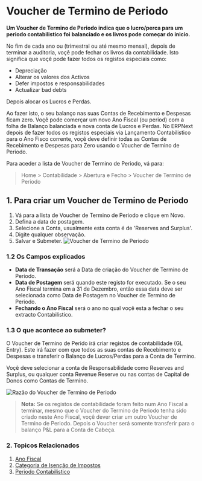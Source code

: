 <!-- add-breadcrumbs -->
# Voucher de Termino de Periodo

**Um Voucher de Termino de Periodo indica que o lucro/perca para um periodo contabilistico foi balanciado e os livros pode começar do inicio.**

No fim de cada ano ou (trimestral ou até mesmo mensal), depois de terminar a auditoria, voçê pode fechar os livros da contabilidade. Isto significa que voçê pode fazer todos os registos especiais como:

  * Depreciação
  * Alterar os valores dos Activos
  * Defer impostos e responsabilidades
  * Actualizar bad debts

Depois alocar os Lucros e Perdas.

Ao fazer isto, o seu balanço nas suas Contas de Recebimento e Despesas ficam zero. Voçẽ pode comerçar um novo Ano Fiscal (ou period) com a folha de Balanço balanciada e nova conta de Lucros e Perdas. No ERPNext depois de fazer todos os registos especiais via Lançamento Contabilistico para o Ano Fisco corrente, voçẽ deve definir todas as Contas de Recebimento e Despesas para Zero usando o Voucher de Termino de Periodo.

Para aceder a lista de Voucher de Termino de Periodo, vá para:
> Home > Contabilidade > Abertura e Fecho > Voucher de Termino de Periodo

## 1. Para criar um Voucher de Termino de Periodo

1. Vá para a lista de Voucher de Termino de Periodo e clique em Novo.
1. Defina a data de postagem.
1. Selecione a Conta, usualmente esta conta é de 'Reserves and Surplus'.
1. Digite qualquer observação.
1. Salvar e Submeter.
  ![Voucher de Termino de Periodo](/docs/assets/img/accounts/period-closing-voucher.png)

### 1.2 Os Campos explicados 

* **Data de Transação** será a Data de criação do Voucher de Termino de Periodo.
* **Data de Postagem** será quando este registo for executado. Se o seu Ano Fiscal termina em a 31 de Dezembro, então essa data deve ser selecionada como Data de Postagem no Voucher de Termino de Periodo.
* **Fechando o Ano Fiscal** será o ano no qual voçê esta a fechar o seu extracto Contabilistico.

### 1.3 O que acontece ao submeter?
O Voucher de Termino de Perido irá criar registos de contabilidade (GL Entry). Este irá fazer com que todos as suas contas de Recebimento e Despesas e transferir o Balanço de Lucros/Perdas para a Conta de Termino.

Voçê deve selecionar a conta de Responsabilidade como Reserves and Surplus, ou qualquer conta Revenue Reserve ou nas contas de Capital de Donos como Contas de Termino.

![Razão do Voucher de Termino de Periodo](/docs/assets/img/accounts/period-closing-voucher-ledger.png)

> **Nota:** Se os registos de contabilidade foram feito num Ano Fiscal a terminar, mesmo que o Voucher do Termino de Periodo tenha sido criado neste Ano Fiscal, voçê dever criar um outro Voucher de Termino de Periodo. Depois o Voucher será somente transferir para o balanço P&L para a Conta de Cabeça.

### 2. Topicos Relacionados
1. [Ano Fiscal](/docs/user/manual/pt/contabilidade/ano-fiscal)
1. [Categoria de Isenção de Impostos](/docs/user/manual/pt/contabilidade/categoria-insenção-impostos)
1. [Periodo Contabilistico](/docs/user/manual/pt/contabilidade/periodo-contabilistico)
